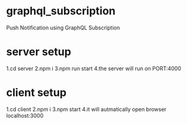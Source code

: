 # graphql_subscription
Push Notification using GraphQL Subscription

# server setup
1.cd server 
2.npm i 
3.npm run start
4.the server will run on PORT:4000

# client setup
1.cd client
2.npm i 
3.npm start
4.it will autmatically open browser localhost:3000

